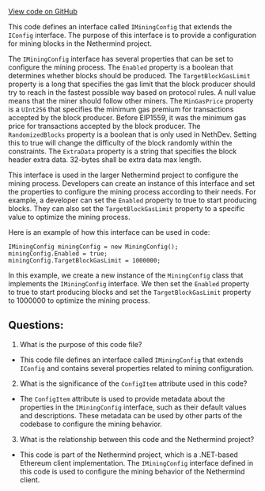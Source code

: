 [View code on GitHub](https://github.com/NethermindEth/nethermind/src/Nethermind/Nethermind.Consensus/IMiningConfig.cs)

This code defines an interface called `IMiningConfig` that extends the `IConfig` interface. The purpose of this interface is to provide a configuration for mining blocks in the Nethermind project. 

The `IMiningConfig` interface has several properties that can be set to configure the mining process. The `Enabled` property is a boolean that determines whether blocks should be produced. The `TargetBlockGasLimit` property is a long that specifies the gas limit that the block producer should try to reach in the fastest possible way based on protocol rules. A null value means that the miner should follow other miners. The `MinGasPrice` property is a `UInt256` that specifies the minimum gas premium for transactions accepted by the block producer. Before EIP1559, it was the minimum gas price for transactions accepted by the block producer. The `RandomizedBlocks` property is a boolean that is only used in NethDev. Setting this to true will change the difficulty of the block randomly within the constraints. The `ExtraData` property is a string that specifies the block header extra data. 32-bytes shall be extra data max length.

This interface is used in the larger Nethermind project to configure the mining process. Developers can create an instance of this interface and set the properties to configure the mining process according to their needs. For example, a developer can set the `Enabled` property to true to start producing blocks. They can also set the `TargetBlockGasLimit` property to a specific value to optimize the mining process. 

Here is an example of how this interface can be used in code:

```
IMiningConfig miningConfig = new MiningConfig();
miningConfig.Enabled = true;
miningConfig.TargetBlockGasLimit = 1000000;
```

In this example, we create a new instance of the `MiningConfig` class that implements the `IMiningConfig` interface. We then set the `Enabled` property to true to start producing blocks and set the `TargetBlockGasLimit` property to 1000000 to optimize the mining process.
## Questions: 
 1. What is the purpose of this code file?
- This code file defines an interface called `IMiningConfig` that extends `IConfig` and contains several properties related to mining configuration.

2. What is the significance of the `ConfigItem` attribute used in this code?
- The `ConfigItem` attribute is used to provide metadata about the properties in the `IMiningConfig` interface, such as their default values and descriptions. These metadata can be used by other parts of the codebase to configure the mining behavior.

3. What is the relationship between this code and the Nethermind project?
- This code is part of the Nethermind project, which is a .NET-based Ethereum client implementation. The `IMiningConfig` interface defined in this code is used to configure the mining behavior of the Nethermind client.
